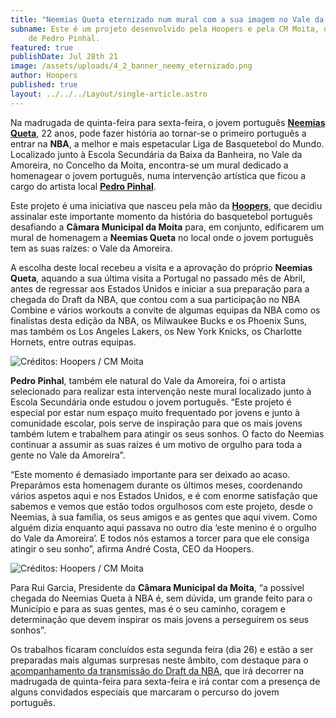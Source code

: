 ```yaml
---
title: "Neemias Queta eternizado num mural com a sua imagem no Vale da Amoreira "
subname: Este é um projeto desenvolvido pela Hoopers e pela CM Moita, da autoria
    de Pedro Pinhal.
featured: true
publishDate: Jul 28th 21
image: /assets/uploads/4_2_banner_neemy_eternizado.png
author: Hoopers
published: true
layout: ../../../Layout/single-article.astro
---
```


Na madrugada de quinta-feira para sexta-feira, o jovem português **[Neemias Queta](https://www.instagram.com/neemy23/)**, 22 anos, pode fazer história ao tornar-se o primeiro português a entrar na **NBA**, a melhor e mais espetacular Liga de Basquetebol do Mundo. Localizado junto à Escola Secundária da Baixa da Banheira, no Vale da Amoreira, no Concelho da Moita, encontra-se um mural dedicado a homenagear o jovem português, numa intervenção artística que ficou a cargo do artista local **[Pedro Pinhal](https://www.instagram.com/pinhal_art/)**.

Este projeto é uma iniciativa que nasceu pela mão da **[Hoopers](https://www.hoopers.club/)**, que decidiu assinalar este importante momento da história do basquetebol português desafiando a **Câmara Municipal da Moita** para, em conjunto, edificarem um mural de homenagem a **Neemias Queta** no local onde o jovem português tem as suas raízes: o Vale da Amoreira.

A escolha deste local recebeu a visita e a aprovação do próprio **Neemias Queta**, aquando a sua última visita a Portugal no passado mês de Abril, antes de regressar aos Estados Unidos e iniciar a sua preparação para a chegada do Draft da NBA, que contou com a sua participação no NBA Combine e vários workouts a convite de algumas equipas da NBA como os finalistas desta edição da NBA, os Milwaukee Bucks e os Phoenix Suns, mas também os Los Angeles Lakers, os New York Knicks, os Charlotte Hornets, entre outras equipas.

![Créditos: Hoopers / CM Moita](https://images.squarespace-cdn.com/content/v1/5f217fac8e24187c674282cd/1627465012075-OHI4HK1RL6H097JU1E5L/Neemias+Queta+5.JPG?format=2500w)

**Pedro Pinhal**, também ele natural do Vale da Amoreira, foi o artista selecionado para realizar esta intervenção neste mural localizado junto à Escola Secundária onde estudou o jovem português. “Este projeto é especial por estar num espaço muito frequentado por jovens e junto à comunidade escolar, pois serve de inspiração para que os mais jovens também lutem e trabalhem para atingir os seus sonhos. O facto do Neemias continuar a assumir as suas raízes é um motivo de orgulho para toda a gente no Vale da Amoreira”.

“Este momento é demasiado importante para ser deixado ao acaso. Preparámos esta homenagem durante os últimos meses, coordenando vários aspetos aqui e nos Estados Unidos, e é com enorme satisfação que sabemos e vemos que estão todos orgulhosos com este projeto, desde o Neemias, à sua família, os seus amigos e as gentes que aqui vivem. Como alguém dizia enquanto aqui passava no outro dia ‘este menino é o orgulho do Vale da Amoreira’. E todos nós estamos a torcer para que ele consiga atingir o seu sonho”, afirma André Costa, CEO da Hoopers.

![Créditos: Hoopers / CM Moita](https://images.squarespace-cdn.com/content/v1/5f217fac8e24187c674282cd/1627465205878-B3DZR287ZXFWJK84QOPE/Neemias+Queta+3.jpg?format=2500w)

Para Rui Garcia, Presidente da **Câmara Municipal da Moita**, “a possível chegada do Neemias Queta à NBA é, sem dúvida, um grande feito para o Município e para as suas gentes, mas é o seu caminho, coragem e determinação que devem inspirar os mais jovens a perseguirem os seus sonhos”.

Os trabalhos ficaram concluídos esta segunda feira (dia 26) e estão a ser preparadas mais algumas surpresas neste âmbito, com destaque para o [acompanhamento da transmissão do Draft da NBA](https://www.eventbrite.com/e/nba-draft-2021-hoopers-coverage-tickets-163912337213), que irá decorrer na madrugada de quinta-feira para sexta-feira e irá contar com a presença de alguns convidados especiais que marcaram o percurso do jovem português.
